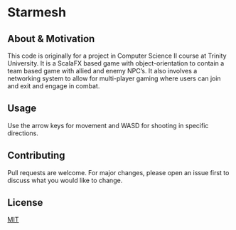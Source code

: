 # Starmesh

## About & Motivation

This code is originally for a project in Computer Science II course at Trinity University. It is a ScalaFX based game
with object-orientation to contain a team based game with allied and enemy NPC’s. It also involves a networking system
to allow for multi-player gaming where users can join and exit and engage in combat.

## Usage

Use the arrow keys for movement and WASD for shooting in specific directions.

## Contributing
Pull requests are welcome. For major changes, please open an issue first to discuss what you would like to change.

## License
[MIT](https://choosealicense.com/licenses/mit/)
